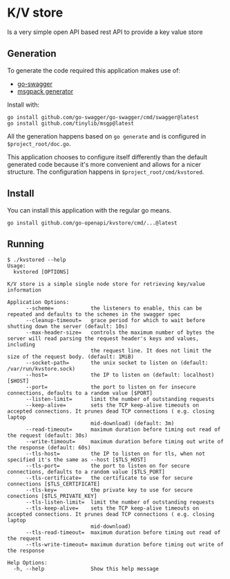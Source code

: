 # K/V store

Is a very simple open API based rest API to provide a key value store

## Generation

To generate the code required this application makes use of:

* [go-swagger](https://goswagger.io)
* [msgpack generator](https://github.com/tinylib/msgp)

Install with:

```
go install github.com/go-swagger/go-swagger/cmd/swagger@latest
go install github.com/tinylib/msgp@latest
```

All the generation happens based on `go generate` and is configured in `$project_root/doc.go`.

This application chooses to configure itself differently than the default generated code because it's more convenient and allows for a nicer structure.
The configuration happens in `$project_root/cmd/kvstored`.

## Install

You can install this application with the regular go means.

```
go install github.com/go-openapi/kvstore/cmd/...@latest
```

## Running

```
$ ./kvstored --help
Usage:
  kvstored [OPTIONS]

K/V store is a simple single node store for retrieving key/value information

Application Options:
      --scheme=            the listeners to enable, this can be repeated and defaults to the schemes in the swagger spec
      --cleanup-timeout=   grace period for which to wait before shutting down the server (default: 10s)
      --max-header-size=   controls the maximum number of bytes the server will read parsing the request header's keys and values, including
                           the request line. It does not limit the size of the request body. (default: 1MiB)
      --socket-path=       the unix socket to listen on (default: /var/run/kvstore.sock)
      --host=              the IP to listen on (default: localhost) [$HOST]
      --port=              the port to listen on for insecure connections, defaults to a random value [$PORT]
      --listen-limit=      limit the number of outstanding requests
      --keep-alive=        sets the TCP keep-alive timeouts on accepted connections. It prunes dead TCP connections ( e.g. closing laptop
                           mid-download) (default: 3m)
      --read-timeout=      maximum duration before timing out read of the request (default: 30s)
      --write-timeout=     maximum duration before timing out write of the response (default: 60s)
      --tls-host=          the IP to listen on for tls, when not specified it's the same as --host [$TLS_HOST]
      --tls-port=          the port to listen on for secure connections, defaults to a random value [$TLS_PORT]
      --tls-certificate=   the certificate to use for secure connections [$TLS_CERTIFICATE]
      --tls-key=           the private key to use for secure conections [$TLS_PRIVATE_KEY]
      --tls-listen-limit=  limit the number of outstanding requests
      --tls-keep-alive=    sets the TCP keep-alive timeouts on accepted connections. It prunes dead TCP connections ( e.g. closing laptop
                           mid-download)
      --tls-read-timeout=  maximum duration before timing out read of the request
      --tls-write-timeout= maximum duration before timing out write of the response

Help Options:
  -h, --help               Show this help message
```
